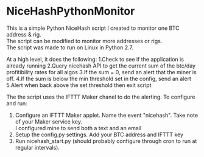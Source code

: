 # NiceHashPythonMonitor
This is a simple Python NiceHash script I created to monitor one BTC address & rig.  
The script can be modified to monitor more addresses or rigs.  
The script was made to run on Linux in Python 2.7.  

At a high level, it does the following:
1.Check to see if the application is already running
2.Query nicehash API to get the current sum of the btc/day profitibility rates for all algos
3.If the sum = 0, send an alert that the miner is off.
4.If the sum is below the min threshold set in the config, send an alert
5.Alert when back above the set threshold then exit script

The the script uses the IFTTT Maker chanel to do the alerting.  To configure and run:

1. Configure an IFTTT Maker applet. Name the event "nicehash".  Take note of your Maker service key.  
   I configured mine to send both a text and an email
2. Setup the config.py settings.  Add your BTC address and IFTTT key
3. Run nicehash_start.py (should probably configure through cron to run at regular intervals). 
